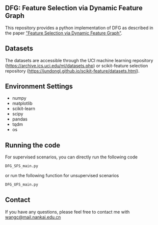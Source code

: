 ## DFG: Feature Selection via Dynamic Feature Graph

This repository provides a python implementation of DFG as described in the paper ["Feature Selection via Dynamic Feature Graph"](https://).

## Datasets
The datasets are accessible through the UCI machine learning repository (https://archive.ics.uci.edu/ml/datasets.php) or scikit-feature selection repository (https://jundongl.github.io/scikit-feature/datasets.html).

## Environment Settings
- numpy
- matplotlib
- scikit-learn
- scipy
- pandas
- tqdm
- os

## Running the code
For supervised scenarios, you can directly run the following code
```sh
DFG_SFS_main.py
```
or run the following function for unsupervised scenarios
```sh
DFG_UFS_main.py
```

## Contact
If you have any questions, please feel free to contact me with wangc@mail.nankai.edu.cn
